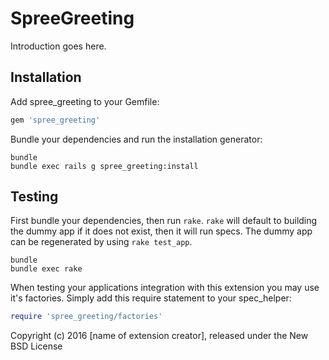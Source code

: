 SpreeGreeting
=============

Introduction goes here.

Installation
------------

Add spree_greeting to your Gemfile:

```ruby
gem 'spree_greeting'
```

Bundle your dependencies and run the installation generator:

```shell
bundle
bundle exec rails g spree_greeting:install
```

Testing
-------

First bundle your dependencies, then run `rake`. `rake` will default to building the dummy app if it does not exist, then it will run specs. The dummy app can be regenerated by using `rake test_app`.

```shell
bundle
bundle exec rake
```

When testing your applications integration with this extension you may use it's factories.
Simply add this require statement to your spec_helper:

```ruby
require 'spree_greeting/factories'
```

Copyright (c) 2016 [name of extension creator], released under the New BSD License
